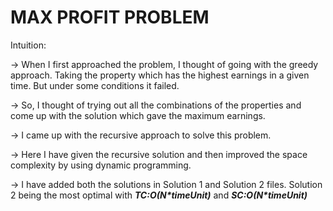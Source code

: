 # MAX PROFIT PROBLEM


Intuition: 


-> When I first approached the problem, I thought of going with the greedy approach. Taking the property which has the highest earnings in a given time. But under some conditions it failed.

-> So, I thought of trying out all the combinations of the properties and come up with the solution which gave the maximum earnings.

-> I came up with the recursive approach to solve this problem.

-> Here I have given the recursive solution and then improved the space complexity by using dynamic programming.

-> I have added both the solutions in Solution 1 and Solution 2 files. Solution 2 being the most optimal with **_TC:O(N*timeUnit)_** and **_SC:O(N*timeUnit)_**

